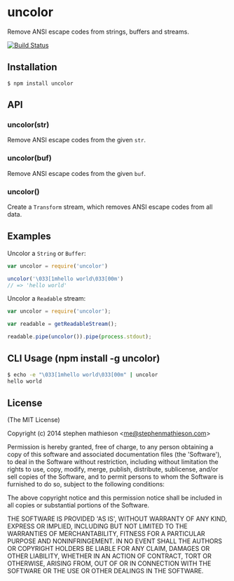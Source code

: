 
# uncolor

  Remove ANSI escape codes from strings, buffers and streams.

[![Build Status](https://travis-ci.org/stephenmathieson/node-uncolor.png?branch=master)](https://travis-ci.org/stephenmathieson/node-uncolor)

## Installation

    $ npm install uncolor

## API

### uncolor(str)
 
  Remove ANSI escape codes from the given `str`.

### uncolor(buf)
  
  Remove ANSI escape codes from the given `buf`.

### uncolor()

  Create a `Transform` stream, which removes ANSI escape codes from all data.


## Examples

  Uncolor a `String` or `Buffer`:

```js
var uncolor = require('uncolor')

uncolor('\033[1mhello world\033[00m')
// => 'hello world'
```

  Uncolor a `Readable` stream:

```js
var uncolor = require('uncolor');

var readable = getReadableStream();

readable.pipe(uncolor()).pipe(process.stdout);
```

## CLI Usage (npm install -g uncolor)

```sh
$ echo -e "\033[1mhello world\033[00m" | uncolor
hello world
```

## License 

(The MIT License)

Copyright (c) 2014 stephen mathieson &lt;me@stephenmathieson.com&gt;

Permission is hereby granted, free of charge, to any person obtaining
a copy of this software and associated documentation files (the
'Software'), to deal in the Software without restriction, including
without limitation the rights to use, copy, modify, merge, publish,
distribute, sublicense, and/or sell copies of the Software, and to
permit persons to whom the Software is furnished to do so, subject to
the following conditions:

The above copyright notice and this permission notice shall be
included in all copies or substantial portions of the Software.

THE SOFTWARE IS PROVIDED 'AS IS', WITHOUT WARRANTY OF ANY KIND,
EXPRESS OR IMPLIED, INCLUDING BUT NOT LIMITED TO THE WARRANTIES OF
MERCHANTABILITY, FITNESS FOR A PARTICULAR PURPOSE AND NONINFRINGEMENT.
IN NO EVENT SHALL THE AUTHORS OR COPYRIGHT HOLDERS BE LIABLE FOR ANY
CLAIM, DAMAGES OR OTHER LIABILITY, WHETHER IN AN ACTION OF CONTRACT,
TORT OR OTHERWISE, ARISING FROM, OUT OF OR IN CONNECTION WITH THE
SOFTWARE OR THE USE OR OTHER DEALINGS IN THE SOFTWARE.
